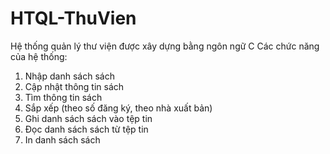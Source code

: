 # HTQL-ThuVien
Hệ thống quản lý thư viện được xây dựng bằng ngôn ngữ C
Các chức năng của hệ thống:
1. Nhập danh sách sách
2. Cập nhật thông tin sách
3. Tìm thông tin sách
4. Sắp xếp (theo số đăng ký, theo nhà xuất bản)
5. Ghi danh sách sách vào tệp tin
6. Đọc danh sách sách từ tệp tin
7. In danh sách sách
